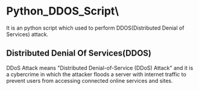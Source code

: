 # Python_DDOS_Script\

It is an python script which used to perform DDOS(Distributed Denial of Services) attack.

<h2>Distributed Denial Of Services(DDOS)</h2>
DDoS Attack means "Distributed Denial-of-Service (DDoS) Attack" and it is a cybercrime in which the attacker floods a server with internet traffic to prevent users from accessing connected online services and sites.
